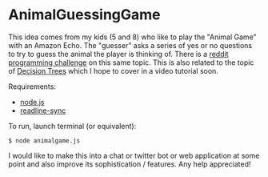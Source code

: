 # AnimalGuessingGame

This idea comes from my kids (5 and 8) who like to play the "Animal Game" with an Amazon Echo.  The "guesser" asks a series of yes or no questions to try to guess the animal the player is thinking of.   There is a [reddit programming challenge](https://www.reddit.com/r/dailyprogrammer/comments/34asls/20150429_challenge_212_intermediate_animal_guess/) on this same topic.  This is also related to the topic of [Decision Trees](https://en.wikipedia.org/wiki/Decision_tree) which I hope to cover in a video tutorial soon.

Requirements:
* [node.js](https://nodejs.org)
* [readline-sync](https://github.com/joshuapinter/readline-sync)

To run, launch terminal (or equivalent):

```
$ node animalgame.js 
```

I would like to make this into a chat or twitter bot or web application at some point and also improve its sophistication / features.  Any help appreciated!
